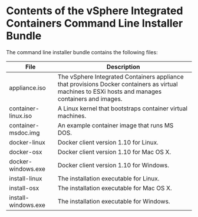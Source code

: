 # Contents of the vSphere Integrated Containers Command Line Installer Bundle

The command line installer bundle contains the following files:

| **File** | **Description** |
| -- | -- |
| appliance.iso | The vSphere Integrated Containers appliance  that provisions Docker containers as virtual machines to ESXi hosts and manages containers and images. |
| container-linux.iso | A Linux kernel that bootstraps container virtual machines. |
| container-msdoc.img | An example container image that runs MS DOS. |
| docker-linux | Docker client version 1.10 for Linux. |
| docker-osx | Docker client version 1.10 for Mac OS X. |
| docker-windows.exe | Docker client version 1.10 for Windows. |
| install-linux | The installation executable for Linux. |
| install-osx | The installation executable for Mac OS X. |
| install-windows.exe | The installation executable for Windows. |